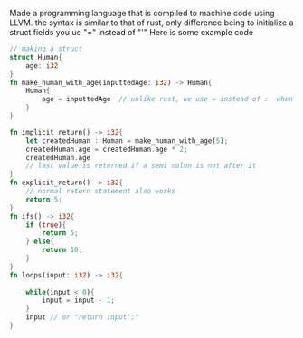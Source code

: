 Made a programming language that is compiled to machine code using LLVM. the syntax is similar to that of rust,
only difference being to initialize a struct fields you ue "=" instead of "'"
Here is some example code
```rust
// making a struct
struct Human{
    age: i32   
}
fn make_human_with_age(inputtedAge: i32) -> Human{
    Human{
        age = inputtedAge  // unlike rust, we use = instead of :  when assigning fields to a struct during construction
    }
}

fn implicit_return() -> i32{
    let createdHuman : Human = make_human_with_age(5);
    createdHuman.age = createdHuman.age * 2;
    createdHuman.age
    // last value is returned if a semi colon is not after it
}
fn explicit_return() -> i32{
    // normal return statement also works
    return 5;
}
fn ifs() -> i32{
    if (true){
        return 5;
    } else{
        return 10;
    }
}
fn loops(input: i32) -> i32{
    
    while(input < 0){
        input = input - 1;
    }
    input // or "return input';"
}

```
